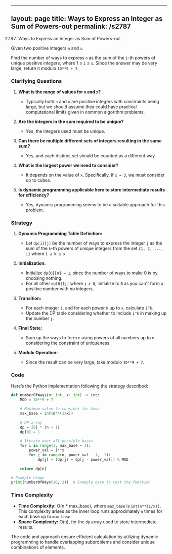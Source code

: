 
---
layout: page
title:  Ways to Express an Integer as Sum of Powers-out
permalink: /s2787
---

2787. Ways to Express an Integer as Sum of Powers-out

Given two positive integers `n` and `x`.

Find the number of ways to express `n` as the sum of the `i`-th powers of unique positive integers, where 1 ≤ `i` ≤ `x`. Since the answer may be very large, return it modulo `10**9 + 7`.

### Clarifying Questions

1. **What is the range of values for `n` and `x`?**
   - Typically both `n` and `x` are positive integers with constraints being large, but we should assume they could have practical computational limits given in common algorithm problems.

2. **Are the integers in the sum required to be unique?**
   - Yes, the integers used must be unique.

3. **Can there be multiple different sets of integers resulting in the same sum?**
   - Yes, and each distinct set should be counted as a different way.

4. **What is the largest power we need to consider?**
   - It depends on the value of `x`. Specifically, if `x = 3`, we must consider up to cubes.

5. **Is dynamic programming applicable here to store intermediate results for efficiency?**
   - Yes, dynamic programming seems to be a suitable approach for this problem.

### Strategy

1. **Dynamic Programming Table Definition:**
   - Let `dp[i][j]` be the number of ways to express the integer `j` as the sum of the `k`-th powers of unique integers from the set `{1, 2, ..., i}` where `1 ≤ k ≤ x`.

2. **Initialization:**
   - Initialize `dp[0][0] = 1`, since the number of ways to make 0 is by choosing nothing.
   - For all other `dp[0][j]` where `j > 0`, initialize to `0` as you can't form a positive number with no integers.

3. **Transition:**
   - For each integer `i`, and for each power `k` up to `x`, calculate `i^k`.
   - Update the DP table considering whether to include `i^k` in making up the number `j`.

4. **Final State:**
   - Sum up the ways to form `n` using powers of all numbers up to `n` considering the constraint of uniqueness.

5. **Modulo Operation:**
   - Since the result can be very large, take modulo `10**9 + 7`.

### Code

Here’s the Python implementation following the strategy described:

```python
def numberOfWays(n: int, x: int) -> int:
    MOD = 10**9 + 7
    
    # Maximum value to consider for base
    max_base = int(n**(1/x))
    
    # DP array
    dp = [0] * (n + 1)
    dp[0] = 1
    
    # Iterate over all possible bases
    for i in range(1, max_base + 1):
        power_val = i**x
        for j in range(n, power_val - 1, -1):
            dp[j] = (dp[j] + dp[j - power_val]) % MOD
    
    return dp[n]

# Example Usage
print(numberOfWays(10, 2))  # Example case to test the function
```

### Time Complexity

- **Time Complexity:** O(n * max_base), where `max_base` is `int(n**(1/x))`. This complexity arises as the inner loop runs approximately `n` times for each base up to `max_base`.
- **Space Complexity:** O(n), for the `dp` array used to store intermediate results.

The code and approach ensure efficient calculation by utilizing dynamic programming to handle overlapping subproblems and consider unique combinations of elements.